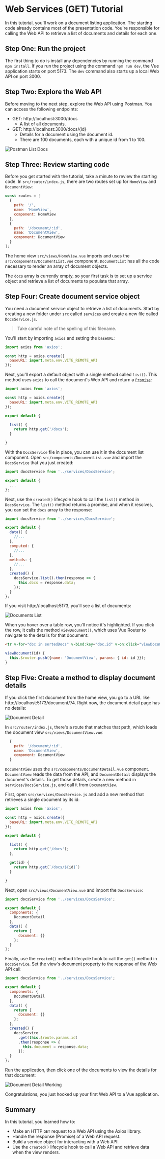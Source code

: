 # Web Services (GET) Tutorial

In this tutorial, you'll work on a document listing application. The starting code already contains most of the presentation code. You're responsible for calling the Web API to retrieve a list of documents and details for each one.

## Step One: Run the project

The first thing to do is install any dependencies by running the command `npm install`. If you run the project using the command `npm run dev`, the Vue application starts on port 5173. The `dev` command also starts up a local Web API on port 3000.

## Step Two: Explore the Web API

Before moving to the next step, explore the Web API using Postman. You can access the following endpoints:

- GET: http://localhost:3000/docs
  - A list of all documents.
- GET: http://localhost:3000/docs/{id}
  - Details for a document using the document id.
  - There are 100 documents, each with a unique id from 1 to 100.

![Postman List Docs](./img/postman_list_docs.png)

## Step Three: Review starting code

Before you get started with the tutorial, take a minute to review the starting code. In `src/router/index.js`, there are two routes set up for `HomeView` and `DocumentView`:

```js
const routes = [
  {
    path: '/',
    name: 'HomeView',
    component: HomeView
  },
  {
    path: '/document/:id',
    name: 'DocumentView',
    component: DocumentView
  }
];
```

The home view `src/views/HomeView.vue` imports and uses the `src/components/DocumentList.vue` component. `DocumentList` has all the code necessary to render an array of document objects.

The `docs` array is currently empty, so your first task is to set up a service object and retrieve a list of documents to populate that array.

## Step Four: Create document service object

You need a document service object to retrieve a list of documents. Start by creating a new folder under `src` called `services` and create a new file called `DocsService.js`.

> Take careful note of the spelling of this filename.

You'll start by importing `axios` and setting the `baseURL`:

```js
import axios from 'axios';

const http = axios.create({
  baseURL: import.meta.env.VITE_REMOTE_API
});
```

Next, you'll export a default object with a single method called `list()`. This method uses `axios` to call the document's Web API and return a [`Promise`](https://developer.mozilla.org/en-US/docs/Web/JavaScript/Reference/Global_Objects/Promise):

```js
import axios from 'axios';

const http = axios.create({
  baseURL: import.meta.env.VITE_REMOTE_API
});

export default {

  list() {
    return http.get('/docs');
  }

}
```

With the `DocsService` file in place, you can use it in the document list component. Open `src/components/DocumentList.vue` and import the `DocsService` that you just created:

```js
import docsService from '../services/DocsService';

export default {
  ...
};
```

Next, use the `created()` lifecycle hook to call the `list()` method in `DocsService`. The `list()` method returns a promise, and when it resolves, you can set the `docs` array to the response:

```js
import docsService from '../services/DocsService';

export default {
  data() {
    //...
  },
  computed: {
    //...
  },
  methods: {
    //...
  },
  created() {
    docsService.list().then(response => {
      this.docs = response.data;
    });
  }
};
```

If you visit http://localhost:5173, you'll see a list of documents:

![Documents List](./img/document_list.png)

When you hover over a table row, you'll notice it's highlighted. If you click the row, it calls the method `viewDocument()`, which uses Vue Router to navigate to the details for that document:

```html
<tr v-for="doc in sortedDocs" v-bind:key="doc.id" v-on:click="viewDocument(doc.id)">
```

```js
viewDocument(id) {
  this.$router.push({name: 'DocumentView', params: { id: id }});
}
```

## Step Five: Create a method to display document details

If you click the first document from the home view, you go to a URL like http://localhost:5173/document/74. Right now, the document detail page has no details:

![Document Detail](./img/document_detail.png)

In `src/router/index.js`, there's a route that matches that path, which loads the document view `src/views/DocumentView.vue`:

```js
  {
    path: '/document/:id',
    name: 'DocumentView',
    component: DocumentView
  }
```

`DocumentView` uses the `src/components/DocumentDetail.vue` component. `DocumentView` reads the data from the API, and `DocumentDetail` displays the document's details. To get those details, create a new method in `services/DocsService.js`, and call it from `DocumentView`.

First, open `src/services/DocsService.js` and add a new method that retrieves a single document by its id:

```js
import axios from 'axios';

const http = axios.create({
  baseURL: import.meta.env.VITE_REMOTE_API
});

export default {

  list() {
    return http.get('/docs');
  },

  get(id) {
    return http.get(`/docs/${id}`)
  }

}
```

Next, open `src/views/DocumentView.vue` and import the `DocsService`:

```js
import docsService from '../services/DocsService';

export default {
  components: {
    DocumentDetail
  },
  data() {
    return {
      document: {}
    };
  }
};
```

Finally, use the `created()` method lifecycle hook to call the `get()` method in `DocsService`. Set the view's document property to the response of the Web API call:

```js
import docsService from '../services/DocsService';

export default {
  components: {
    DocumentDetail
  },
  data() {
    return {
      document: {}
    };
  },
  created() {
    docsService
      .get(this.$route.params.id)
      .then(response => {
        this.document = response.data;
      });
  }
};
```

Run the application, then click one of the documents to view the details for that document:

![Document Detail Working](./img/document_detail_working.png)

Congratulations, you just hooked up your first Web API to a Vue application.

## Summary

In this tutorial, you learned how to:
- Make an HTTP `GET` request to a Web API using the Axios library.
- Handle the response (Promise) of a Web API request.
- Build a service object for interacting with a Web API.
- Use the `created()` lifecycle hook to call a Web API and retrieve data when the view renders.
